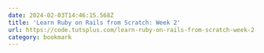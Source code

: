 ```yaml
---
date: 2024-02-03T14:46:15.568Z
title: 'Learn Ruby on Rails from Scratch: Week 2'
url: https://code.tutsplus.com/learn-ruby-on-rails-from-scratch-week-2--net-714a
category: bookmark
---
```

